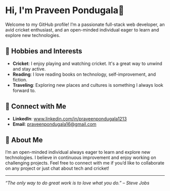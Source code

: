 # Hi, I'm Praveen Pondugala👋

Welcome to my GitHub profile! I’m a passionate full-stack web developer, an avid cricket enthusiast, and an open-minded individual eager to learn and explore new technologies.

## 🌱 Hobbies and Interests

- **Cricket**: I enjoy playing and watching cricket. It's a great way to unwind and stay active.
- **Reading**: I love reading books on technology, self-improvement, and fiction.
- **Traveling**: Exploring new places and cultures is something I always look forward to.

## 🤝 Connect with Me

- **LinkedIn**: www.linkedin.com/in/praveenpondugala1213
- **Email**: praveenpondugala16@gmail.com

## 🤗 About Me

I’m an open-minded individual always eager to learn and explore new technologies. I believe in continuous improvement and enjoy working on challenging projects. Feel free to connect with me if you’d like to collaborate on any project or just chat about tech and cricket!

---

_“The only way to do great work is to love what you do.” – Steve Jobs_

